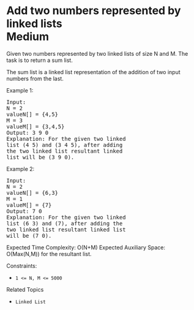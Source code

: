 # Add two numbers represented by linked lists<br> Medium

Given two numbers represented by two linked lists of size N and M. The task is to return a sum list.

The sum list is a linked list representation of the addition of two input numbers from the last.

Example 1:

<pre>
Input:
N = 2
valueN[] = {4,5}
M = 3
valueM[] = {3,4,5}
Output: 3 9 0  
Explanation: For the given two linked
list (4 5) and (3 4 5), after adding
the two linked list resultant linked
list will be (3 9 0).
</pre>

Example 2:

<pre>
Input:
N = 2
valueN[] = {6,3}
M = 1
valueM[] = {7}
Output: 7 0
Explanation: For the given two linked
list (6 3) and (7), after adding the
two linked list resultant linked list
will be (7 0).
</pre>

Expected Time Complexity: O(N+M)
Expected Auxiliary Space: O(Max(N,M)) for the resultant list.

Constraints:

- `1 <= N, M <= 5000`

<summary> Related Topics </summary>

-   `Linked List`

</details>